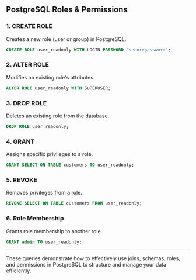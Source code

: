 ## PostgreSQL Roles & Permissions

### 1. CREATE ROLE
Creates a new role (user or group) in PostgreSQL.
```sql
CREATE ROLE user_readonly WITH LOGIN PASSWORD 'securepassword';
```

### 2. ALTER ROLE
Modifies an existing role's attributes.
```sql
ALTER ROLE user_readonly WITH SUPERUSER;
```

### 3. DROP ROLE
Deletes an existing role from the database.
```sql
DROP ROLE user_readonly;
```

### 4. GRANT
Assigns specific privileges to a role.
```sql
GRANT SELECT ON TABLE customers TO user_readonly;
```

### 5. REVOKE
Removes privileges from a role.
```sql
REVOKE SELECT ON TABLE customers FROM user_readonly;
```

### 6. Role Membership
Grants role membership to another role.
```sql
GRANT admin TO user_readonly;
```

---
These queries demonstrate how to effectively use joins, schemas, roles, and permissions in PostgreSQL to structure and manage your data efficiently.
